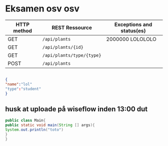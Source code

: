 # Eksamen osv osv 

|HTTP method | REST Ressource | Exceptions and status(es) |
|---|---|---|
|GET| `/api/plants`| 2000000 LOLOLOLO |
|GET|`/api/plants/{id}`| |
|GET|`/api/plants/type/{type}` | |
|POST| `/api/plants` | |

```json

{
"name":"lol"
"type":"student"
}
```

## husk at uploade på wiseflow inden 13:00 dut 


```java
public class Main{
public static void main(String [] args){
System.out.println("toto")
}
}

```
